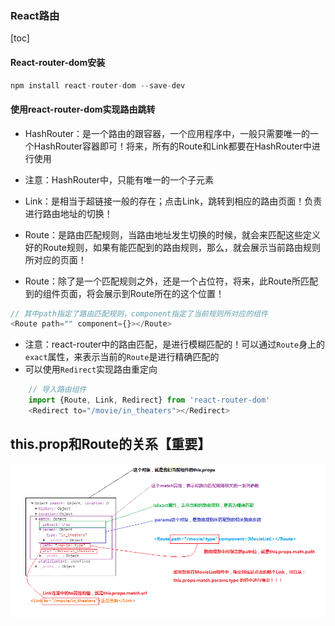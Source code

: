 ### React路由

[toc]

####  React-router-dom安装

```javascript
npm install react-router-dom --save-dev
```

#### 使用react-router-dom实现路由跳转

+ HashRouter：是一个路由的跟容器，一个应用程序中，一般只需要唯一的一个HashRouter容器即可！将来，所有的Route和Link都要在HashRouter中进行使用

 - 注意：HashRouter中，只能有唯一的一个子元素

+ Link：是相当于超链接一般的存在；点击Link，跳转到相应的路由页面！负责进行路由地址的切换！

+ Route：是路由匹配规则，当路由地址发生切换的时候，就会来匹配这些定义好的Route规则，如果有能匹配到的路由规则，那么，就会展示当前路由规则所对应的页面！

+ Route：除了是一个匹配规则之外，还是一个占位符，将来，此Route所匹配到的组件页面，将会展示到Route所在的这个位置！
```javascript
// 其中path指定了路由匹配规则，component指定了当前规则所对应的组件
<Route path="" component={}></Route>
```

+ 注意：react-router中的路由匹配，是进行模糊匹配的！可以通过`Route`身上的`exact`属性，来表示当前的`Route`是进行精确匹配的
+ 可以使用`Redirect`实现路由重定向

```javascript
    // 导入路由组件
    import {Route, Link, Redirect} from 'react-router-dom'
    <Redirect to="/movie/in_theaters"></Redirect>
```



## this.prop和Route的关系【重要】

![props和路由参数之间的关系](./images/this.props和路由参数之间的关系.png)